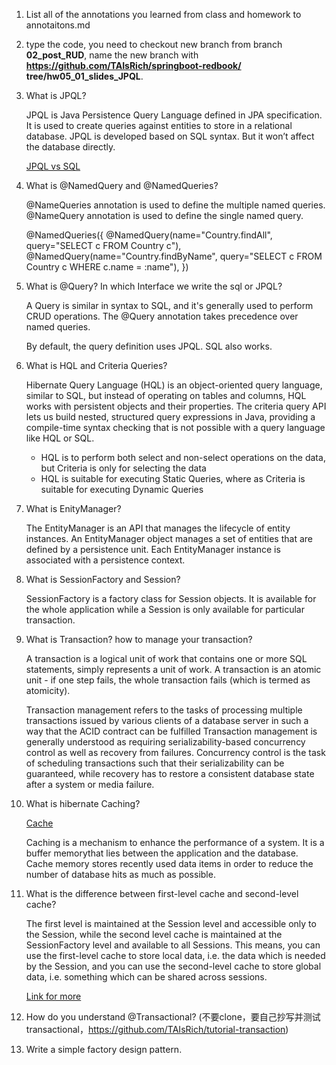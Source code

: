 1. List all of the annotations you learned from class and homework to annotaitons.md

2. type the code, you need to checkout new branch from branch **02_post_RUD**, name the new branch with **https://github.com/TAIsRich/springboot-redbook/ tree/hw05_01_slides_JPQL**.

3. What is JPQL?

   JPQL is Java Persistence Query Language defined in JPA specification. 
   It is used to create queries against entities to store in a relational database. 
   JPQL is developed based on SQL syntax. But it won’t affect the database directly.

   [JPQL vs SQL](https://blog.csdn.net/zt15732625878/article/details/78378995)

4. What is @NamedQuery and @NamedQueries?

   @NameQueries annotation is used to define the multiple named queries. 
   @NameQuery annotation is used to define the single named query.

   @NamedQueries({
       @NamedQuery(name="Country.findAll",
                   query="SELECT c FROM Country c"),
       @NamedQuery(name="Country.findByName",
                   query="SELECT c FROM Country c WHERE c.name = :name"),
   }) 

5. What is @Query? In which Interface we write the sql or JPQL?

   A Query is similar in syntax to SQL, and it's generally used to perform CRUD operations. The @Query annotation takes precedence over named queries.

   By default, the query definition uses JPQL. SQL also works.

6. What is HQL and Criteria Queries?

   Hibernate Query Language (HQL) is an object-oriented query language, similar to SQL, but instead of operating on tables and columns, HQL works with persistent objects and their properties.
   The criteria query API lets us build nested, structured query expressions in Java, providing a compile-time syntax checking that is not possible with a query language like HQL or SQL. 

   - HQL is to perform both select and non-select operations on the data,  but Criteria is only for selecting the data
   - HQL is suitable for executing Static Queries, where as Criteria is suitable for executing Dynamic Queries

7. What is EnityManager?

   The EntityManager is an API that manages the lifecycle of entity instances. 
   An EntityManager object manages a set of entities that are defined by a persistence unit. 
   Each EntityManager instance is associated with a persistence context.

8. What is SessionFactory and Session?

   SessionFactory is a factory class for Session objects. 
   It is available for the whole application while a Session is only available for particular transaction. 

9. What is Transaction? how to manage your transaction?

   A transaction is a logical unit of work that contains one or more SQL statements, simply represents a unit of work.
   A transaction is an atomic unit -  if one step fails, the whole transaction fails (which is termed as atomicity). 

   Transaction management refers to the tasks of processing multiple transactions issued by various clients of a database server in such a way that the ACID contract can be fulfilled
   Transaction management is generally understood as requiring serializability-based concurrency control as well as recovery from failures. 
   Concurrency control is the task of scheduling transactions such that their serializability can be guaranteed, 
   while recovery has to restore a consistent database state after a system or media failure. 

10. What is hibernate Caching?

    [Cache](https://www.digitalocean.com/community/tutorials/hibernate-caching-first-level-cache)

    Caching is a mechanism to enhance the performance of a system. It is a buffer memorythat lies between the application and the database. Cache memory stores recently used data items in order to reduce the number of database hits as much as possible.

11. What is the difference between first-level cache and second-level cache?

    The first level is maintained at the Session level and accessible only to the Session, while the second level cache is maintained at the SessionFactory level and available to all Sessions. This means, you can use the first-level cache to store local data, i.e. the data which is needed by the Session, and you can use the second-level cache to store global data, i.e. something which can be shared across sessions.

    [Link for more](https://www.java67.com/2017/10/difference-between-first-level-and-second-level-cache-in-Hibernate.html)

12. How do you understand @Transactional? (不要clone，要自己抄写并测试transactional，https://github.com/TAIsRich/tutorial-transaction)

    

13. Write a simple factory design pattern.